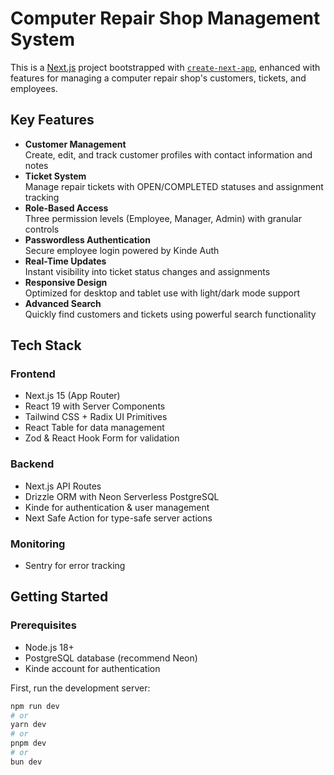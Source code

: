 # Computer Repair Shop Management System

This is a [Next.js](https://nextjs.org) project bootstrapped with [`create-next-app`](https://nextjs.org/docs/app/api-reference/cli/create-next-app), enhanced with features for managing a computer repair shop's customers, tickets, and employees.

## Key Features

- **Customer Management**  
  Create, edit, and track customer profiles with contact information and notes
- **Ticket System**  
  Manage repair tickets with OPEN/COMPLETED statuses and assignment tracking
- **Role-Based Access**  
  Three permission levels (Employee, Manager, Admin) with granular controls
- **Passwordless Authentication**  
  Secure employee login powered by Kinde Auth
- **Real-Time Updates**  
  Instant visibility into ticket status changes and assignments
- **Responsive Design**  
  Optimized for desktop and tablet use with light/dark mode support
- **Advanced Search**  
  Quickly find customers and tickets using powerful search functionality

## Tech Stack

### Frontend
- Next.js 15 (App Router)
- React 19 with Server Components
- Tailwind CSS + Radix UI Primitives
- React Table for data management
- Zod & React Hook Form for validation

### Backend
- Next.js API Routes
- Drizzle ORM with Neon Serverless PostgreSQL
- Kinde for authentication & user management
- Next Safe Action for type-safe server actions

### Monitoring
- Sentry for error tracking

## Getting Started

### Prerequisites
- Node.js 18+
- PostgreSQL database (recommend Neon)
- Kinde account for authentication

First, run the development server:

```bash
npm run dev
# or
yarn dev
# or
pnpm dev
# or
bun dev
